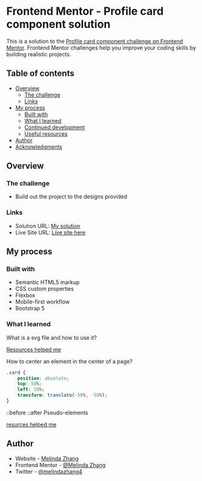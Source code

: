 # Frontend Mentor - Profile card component solution

This is a solution to the [Profile card component challenge on Frontend Mentor](https://www.frontendmentor.io/challenges/profile-card-component-cfArpWshJ). Frontend Mentor challenges help you improve your coding skills by building realistic projects. 

## Table of contents

- [Overview](#overview)
  - [The challenge](#the-challenge)
  - [Links](#links)
- [My process](#my-process)
  - [Built with](#built-with)
  - [What I learned](#what-i-learned)
  - [Continued development](#continued-development)
  - [Useful resources](#useful-resources)
- [Author](#author)
- [Acknowledgments](#acknowledgments)

## Overview

### The challenge

- Build out the project to the designs provided

### Links

- Solution URL: [My solution](https://www.frontendmentor.io/solutions/responsive-profile-card-using-bootstrap-2Hckd4BjX)
- Live Site URL: [Live site here](https://eager-archimedes-45170b.netlify.app/)

## My process

### Built with

- Semantic HTML5 markup
- CSS custom properties
- Flexbox
- Mobile-first workflow
- Bootstrap 5

### What I learned

What is a svg file and how to use it?

[Resources helped me](https://developer.mozilla.org/en-US/docs/Learn/HTML/Multimedia_and_embedding/Adding_vector_graphics_to_the_Web)

How to center an element in the center of a page?

```css
.card {
    position: absolute;
    top: 50%;
    left: 50%;
    transform: translate(-50%, -50%);
}
```
::before ::after Pseudo-elements

[resurces helped me](https://www.w3schools.com/css/css_pseudo_elements.asp)


## Author

- Website - [Melinda Zhang](https://www.melinda-zhang.com)
- Frontend Mentor - [@Melinda Zhang](https://www.frontendmentor.io/profile/MelindaZhang2020)
- Twitter - [@melindazhang4](https://www.twitter.com/melindazhang4)







